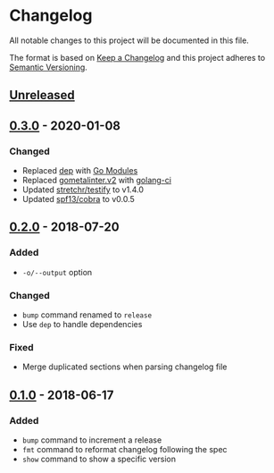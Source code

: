 # Changelog

All notable changes to this project will be documented in this file.

The format is based on [Keep a Changelog](http://keepachangelog.com/en/1.0.0/)
and this project adheres to [Semantic Versioning](http://semver.org/spec/v2.0.0.html).

## [Unreleased]

## [0.3.0] - 2020-01-08
### Changed
- Replaced [dep](https://github.com/golang/dep) with [Go Modules](https://blog.golang.org/using-go-modules)
- Replaced [gometalinter.v2](https://github.com/alecthomas/gometalinter) with [golang-ci](https://github.com/golangci/golangci-lint)
- Updated [stretchr/testify](github.com/stretchr/testify) to v1.4.0
- Updated [spf13/cobra](github.com/spf13/cobra) to v0.0.5

## [0.2.0] - 2018-07-20
### Added
- `-o/--output` option

### Changed
- `bump` command renamed to `release`
- Use `dep` to handle dependencies

### Fixed
- Merge duplicated sections when parsing changelog file

## [0.1.0] - 2018-06-17
### Added
- `bump` command to increment a release
- `fmt` command to reformat changelog following the spec
- `show` command to show a specific version

[Unreleased]: https://github.com/rcmachado/changelog/compare/0.3.0...HEAD
[0.3.0]: https://github.com/rcmachado/changelog/compare/0.2.0...0.3.0
[0.2.0]: https://github.com/rcmachado/changelog/compare/0.1.0...0.2.0
[0.1.0]: https://github.com/rcmachado/changelog/compare/ae761ff...0.1.0

